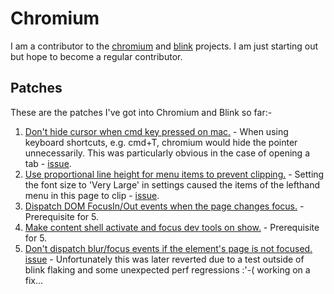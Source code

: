 # Chromium #

I am a contributor to the [chromium][0] and [blink][1] projects. I am just starting out but
hope to become a regular contributor.

## Patches ##

These are the patches I've got into Chromium and Blink so far:-

1. [Don't hide cursor when cmd key pressed on mac.][chr1] - When using keyboard shortcuts,
e.g. cmd+T, chromium would hide the pointer unnecessarily. This was particularly obvious in the
case of opening a tab - [issue][chr1issue].
2. [Use proportional line height for menu items to prevent clipping.][chr2] - Setting the font
size to 'Very Large' in settings caused the items of the lefthand menu in this page to clip - [issue][chr2issue].
3. [Dispatch DOM FocusIn/Out events when the page changes focus.][chr3] - Prerequisite for 5.
4. [Make content shell activate and focus dev tools on show.][chr4] - Prerequisite for 5.
5. [Don't dispatch blur/focus events if the element's page is not focused.][chr5]
[issue][chr5issue] - Unfortunately this was later reverted due to a test outside of blink flaking and some unexpected perf regressions :'-( working on a fix...

[0]:http://www.chromium.org/
[1]:http://www.chromium.org/blink

[chr1]:https://src.chromium.org/viewvc/chrome?revision=229029&view=revision
[chr1issue]:https://code.google.com/p/chromium/issues/detail?id=306521
[chr2]:https://src.chromium.org/viewvc/chrome?revision=236421&view=revision
[chr2issue]:https://code.google.com/p/chromium/issues/detail?id=305913
[chr3]:https://src.chromium.org/viewvc/blink?revision=159293&view=revision
[chr4]:https://src.chromium.org/viewvc/chrome?revision=229709&view=revision
[chr5]:https://src.chromium.org/viewvc/blink?revision=160036&view=revision
[chr5issue]:https://code.google.com/p/chromium/issues/detail?id=276757
